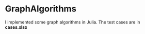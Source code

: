 # GraphAlgorithms

I implemented some graph algorithms in Julia.
The test cases are in **cases.xlsx**
